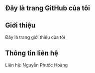 ## Đây là trang GitHub của tôi
## Giới thiệu
Đây là trang giới thiệu của tôi
## Thông tin liên hệ
Liên hệ: Nguyễn Phước Hoàng
